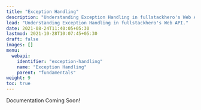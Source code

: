 ```yaml
---
title: "Exception Handling"
description: "Understanding Exception Handling in fullstackhero's Web API."
lead: "Understanding Exception Handling in fullstackhero's Web API."
date: 2021-08-24T11:40:05+05:30
lastmod: 2021-10-28T10:07:45+05:30
draft: false
images: []
menu:
  webapi:
    identifier: "exception-handling"
    name: "Exception Handling"
    parent: "fundamentals"
weight: 9
toc: true
---
```


Documentation Coming Soon!
